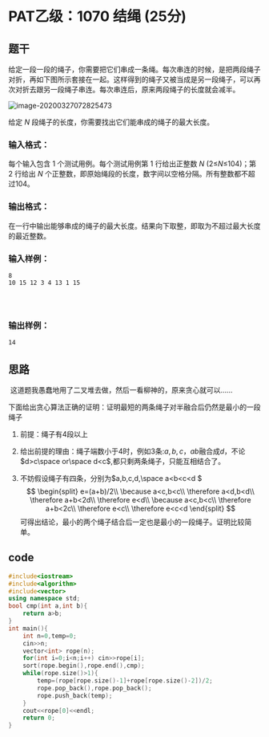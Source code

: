 # PAT乙级：**1070** **结绳** **(25分)**

## 题干

给定一段一段的绳子，你需要把它们串成一条绳。每次串连的时候，是把两段绳子对折，再如下图所示套接在一起。这样得到的绳子又被当成是另一段绳子，可以再次对折去跟另一段绳子串连。每次串连后，原来两段绳子的长度就会减半。

![image-20200327072825473](https://raw.githubusercontent.com/HYBB-rash/cnBlogs/master/img/20200327074554.png)

给定 *N* 段绳子的长度，你需要找出它们能串成的绳子的最大长度。

### 输入格式：

每个输入包含 1 个测试用例。每个测试用例第 1 行给出正整数 *N* (2≤*N*≤104)；第 2 行给出 *N* 个正整数，即原始绳段的长度，数字间以空格分隔。所有整数都不超过104。

### 输出格式：

在一行中输出能够串成的绳子的最大长度。结果向下取整，即取为不超过最大长度的最近整数。

### 输入样例：

```in
8
10 15 12 3 4 13 1 15

      
    
```

### 输出样例：

```out
14
```

## 思路

​	这道题我愚蠢地用了二叉堆去做，然后一看柳神的，原来贪心就可以……

​	下面给出贪心算法正确的证明：证明最短的两条绳子对半融合后仍然是最小的一段绳子

1. 前提：绳子有4段以上

2. 给出前提的理由：绳子端数小于4时，例如3条:$a,b,c$，$ab$融合成$d$，不论$d>c\space or\space d<c$,都只剩两条绳子，只能互相结合了。

3. 不妨假设绳子有四条，分别为$a,b,c,d,\space a<b<c<d $
	$$
	\begin{split}
	e=(a+b)/2\\
	\because a<c,b<c\\
	\therefore a<d,b<d\\
	\therefore a+b<2d\\
	\therefore e<d\\
	\because a<c,b<c\\
	\therefore a+b<2c\\
	\therefore e<c\\
	\therefore e<c<d
	\end{split}
	$$
	可得出结论，最小的两个绳子结合后一定也是最小的一段绳子。证明比较简单。

## code

```c++
#include<iostream>
#include<algorithm>
#include<vector>
using namespace std;
bool cmp(int a,int b){
	return a>b;
}
int main(){
	int n=0,temp=0;
	cin>>n;
	vector<int> rope(n);
	for(int i=0;i<n;i++) cin>>rope[i];
	sort(rope.begin(),rope.end(),cmp);
	while(rope.size()>1){
		temp=(rope[rope.size()-1]+rope[rope.size()-2])/2;
		rope.pop_back(),rope.pop_back();
		rope.push_back(temp);
	}
	cout<<rope[0]<<endl;
	return 0;
}
```

